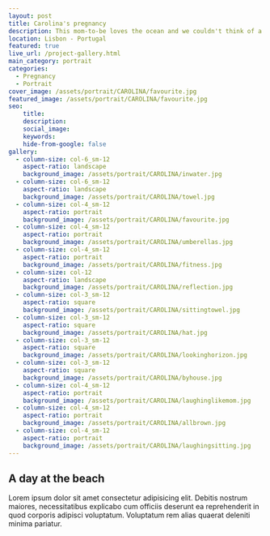 ```yaml
---
layout: post
title: Carolina's pregnancy
description: This mom-to-be loves the ocean and we couldn't think of a better place for the photoshoot
location: Lisbon - Portugal
featured: true
live_url: /project-gallery.html
main_category: portrait
categories:
  - Pregnancy
  - Portrait
cover_image: /assets/portrait/CAROLINA/favourite.jpg
featured_image: /assets/portrait/CAROLINA/favourite.jpg
seo:
    title:
    description:
    social_image:
    keywords:
    hide-from-google: false
gallery:
  - column-size: col-6_sm-12
    aspect-ratio: landscape
    background_image: /assets/portrait/CAROLINA/inwater.jpg
  - column-size: col-6_sm-12
    aspect-ratio: landscape
    background_image: /assets/portrait/CAROLINA/towel.jpg
  - column-size: col-4_sm-12
    aspect-ratio: portrait
    background_image: /assets/portrait/CAROLINA/favourite.jpg
  - column-size: col-4_sm-12
    aspect-ratio: portrait
    background_image: /assets/portrait/CAROLINA/umberellas.jpg
  - column-size: col-4_sm-12
    aspect-ratio: portrait
    background_image: /assets/portrait/CAROLINA/fitness.jpg
  - column-size: col-12
    aspect-ratio: landscape
    background_image: /assets/portrait/CAROLINA/reflection.jpg
  - column-size: col-3_sm-12
    aspect-ratio: square
    background_image: /assets/portrait/CAROLINA/sittingtowel.jpg
  - column-size: col-3_sm-12
    aspect-ratio: square
    background_image: /assets/portrait/CAROLINA/hat.jpg
  - column-size: col-3_sm-12
    aspect-ratio: square
    background_image: /assets/portrait/CAROLINA/lookinghorizon.jpg
  - column-size: col-3_sm-12
    aspect-ratio: square
    background_image: /assets/portrait/CAROLINA/byhouse.jpg
  - column-size: col-4_sm-12
    aspect-ratio: portrait
    background_image: /assets/portrait/CAROLINA/laughinglikemom.jpg
  - column-size: col-4_sm-12
    aspect-ratio: portrait
    background_image: /assets/portrait/CAROLINA/allbrown.jpg
  - column-size: col-4_sm-12
    aspect-ratio: portrait
    background_image: /assets/portrait/CAROLINA/laughingsitting.jpg
---
```



## A day at the beach

Lorem ipsum dolor sit amet consectetur adipisicing elit. Debitis nostrum maiores, necessitatibus explicabo cum officiis deserunt ea reprehenderit in quod corporis adipisci voluptatum. Voluptatum rem alias quaerat deleniti minima pariatur.
